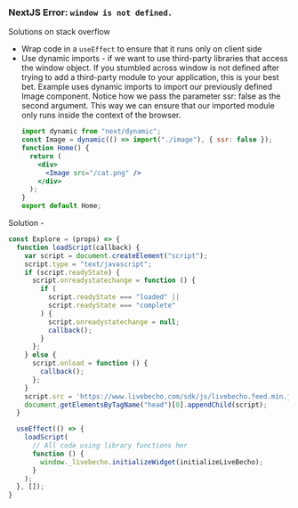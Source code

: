 ### NextJS Error: `window is not defined.`

Solutions on stack overflow
* Wrap code in a `useEffect` to ensure that it runs only on client side
* Use dynamic imports - if we want to use third-party libraries that access the window object. If you stumbled across window is not defined after trying to add a third-party module to your application, this is your best bet.
Example uses dynamic imports to import our previously defined Image component. Notice how we pass the parameter ssr: false as the second argument. This way we can ensure that our imported module only runs inside the context of the browser.
  ```jsx
  import dynamic from "next/dynamic";
  const Image = dynamic(() => import("./image"), { ssr: false });
  function Home() {
    return (
      <div>
        <Image src="/cat.png" />
      </div>
    );
  }
  export default Home;
  ```

Solution - 
```jsx
const Explore = (props) => {
  function loadScript(callback) {
    var script = document.createElement("script");
    script.type = "text/javascript";
    if (script.readyState) {
      script.onreadystatechange = function () {
        if (
          script.readyState === "loaded" ||
          script.readyState === "complete"
        ) {
          script.onreadystatechange = null;
          callback();
        }
      };
    } else {
      script.onload = function () {
        callback();
      };
    }
    script.src = 'https://www.livebecho.com/sdk/js/livebecho.feed.min.js';
    document.getElementsByTagName("head")[0].appendChild(script);
  }

  useEffect(() => {
    loadScript(
      // All code using library functions her
      function () {
        window._livebecho.initializeWidget(initializeLiveBecho);
      }
    );
  }, []);
}


```